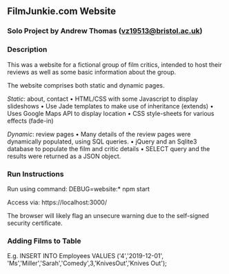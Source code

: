 ## FilmJunkie.com Website
### Solo Project by Andrew Thomas (vz19513@bristol.ac.uk)

### Description
This was a website for a fictional group of film critics, intended to host their reviews as well as some basic information about the group.

The website comprises both static and dynamic pages.

*Static*: about, contact
    • HTML/CSS with some Javascript to display slideshows
    • Use Jade templates to make use of inheritance (extends)
    • Uses Google Maps API to display location
    • CSS style-sheets for various effects (fade-in)
      
*Dynamic*: review pages
    • Many details of the review pages were dynamically populated, using SQL queries.
    • jQuery and an Sqlite3 database to populate the film and critic details
    • SELECT query and the results were returned as a JSON object.

### Run Instructions
Run using command: 
	DEBUG=website:* npm start
	
Access via: https://localhost:3000/

The browser will likely flag an unsecure warning due to the self-signed security certificate.
	
### Adding Films to Table

E.g. INSERT INTO Employees VALUES ('4','2019-12-01', 'Ms','Miller','Sarah','Comedy',3,'KnivesOut','Knives Out');
